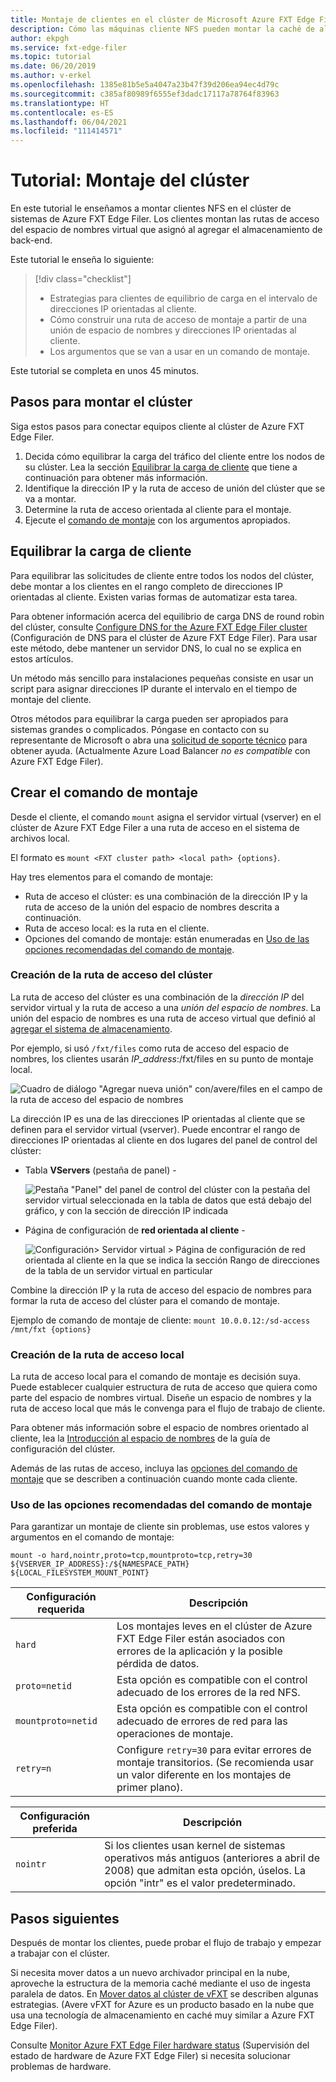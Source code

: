 ```yaml
---
title: Montaje de clientes en el clúster de Microsoft Azure FXT Edge Filer
description: Cómo las máquinas cliente NFS pueden montar la caché de almacenamiento híbrido de Azure FXT Edge Filer
author: ekpgh
ms.service: fxt-edge-filer
ms.topic: tutorial
ms.date: 06/20/2019
ms.author: v-erkel
ms.openlocfilehash: 1385e81b5e5a4047a23b47f39d206ea94ec4d79c
ms.sourcegitcommit: c385af80989f6555ef3dadc17117a78764f83963
ms.translationtype: HT
ms.contentlocale: es-ES
ms.lasthandoff: 06/04/2021
ms.locfileid: "111414571"
---
```

# <a name="tutorial-mount-the-cluster"></a>Tutorial: Montaje del clúster

En este tutorial le enseñamos a montar clientes NFS en el clúster de sistemas de Azure FXT Edge Filer. Los clientes montan las rutas de acceso del espacio de nombres virtual que asignó al agregar el almacenamiento de back-end.

Este tutorial le enseña lo siguiente:

> [!div class="checklist"]
>
> * Estrategias para clientes de equilibrio de carga en el intervalo de direcciones IP orientadas al cliente.
> * Cómo construir una ruta de acceso de montaje a partir de una unión de espacio de nombres y direcciones IP orientadas al cliente.
> * Los argumentos que se van a usar en un comando de montaje.

Este tutorial se completa en unos 45 minutos.

## <a name="steps-to-mount-the-cluster"></a>Pasos para montar el clúster

Siga estos pasos para conectar equipos cliente al clúster de Azure FXT Edge Filer.

1. Decida cómo equilibrar la carga del tráfico del cliente entre los nodos de su clúster. Lea la sección [Equilibrar la carga de cliente](#balance-client-load) que tiene a continuación para obtener más información.
1. Identifique la dirección IP y la ruta de acceso de unión del clúster que se va a montar.
1. Determine la ruta de acceso orientada al cliente para el montaje.
1. Ejecute el [comando de montaje](#use-recommended-mount-command-options) con los argumentos apropiados.

## <a name="balance-client-load"></a>Equilibrar la carga de cliente

Para equilibrar las solicitudes de cliente entre todos los nodos del clúster, debe montar a los clientes en el rango completo de direcciones IP orientadas al cliente. Existen varias formas de automatizar esta tarea.

Para obtener información acerca del equilibrio de carga DNS de round robin del clúster, consulte [Configure DNS for the Azure FXT Edge Filer cluster](configure-network.md#configure-dns-for-load-balancing) (Configuración de DNS para el clúster de Azure FXT Edge Filer). Para usar este método, debe mantener un servidor DNS, lo cual no se explica en estos artículos.

Un método más sencillo para instalaciones pequeñas consiste en usar un script para asignar direcciones IP durante el intervalo en el tiempo de montaje del cliente.

Otros métodos para equilibrar la carga pueden ser apropiados para sistemas grandes o complicados. Póngase en contacto con su representante de Microsoft o abra una [solicitud de soporte técnico](support-ticket.md) para obtener ayuda. (Actualmente Azure Load Balancer *no es compatible* con Azure FXT Edge Filer).

## <a name="create-the-mount-command"></a>Crear el comando de montaje

Desde el cliente, el comando ``mount`` asigna el servidor virtual (vserver) en el clúster de Azure FXT Edge Filer a una ruta de acceso en el sistema de archivos local.

El formato es ``mount <FXT cluster path> <local path> {options}``.

Hay tres elementos para el comando de montaje:

* Ruta de acceso el clúster: es una combinación de la dirección IP y la ruta de acceso de la unión del espacio de nombres descrita a continuación.
* Ruta de acceso local: es la ruta en el cliente.
* Opciones del comando de montaje: están enumeradas en [Uso de las opciones recomendadas del comando de montaje](#use-recommended-mount-command-options).

### <a name="create-the-cluster-path"></a>Creación de la ruta de acceso del clúster

La ruta de acceso del clúster es una combinación de la *dirección IP* del servidor virtual y la ruta de acceso a una *unión del espacio de nombres*. La unión del espacio de nombres es una ruta de acceso virtual que definió al [agregar el sistema de almacenamiento](add-storage.md#create-a-junction).

Por ejemplo, si usó ``/fxt/files`` como ruta de acceso del espacio de nombres, los clientes usarán *IP_address*:/fxt/files en su punto de montaje local.

![Cuadro de diálogo "Agregar nueva unión" con/avere/files en el campo de la ruta de acceso del espacio de nombres](media/fxt-mount/fxt-junction-example.png)

La dirección IP es una de las direcciones IP orientadas al cliente que se definen para el servidor virtual (vserver). Puede encontrar el rango de direcciones IP orientadas al cliente en dos lugares del panel de control del clúster:

* Tabla **VServers** (pestaña de panel) -

  ![Pestaña "Panel" del panel de control del clúster con la pestaña del servidor virtual seleccionada en la tabla de datos que está debajo del gráfico, y con la sección de dirección IP indicada](media/fxt-mount/fxt-ip-addresses-dashboard.png)

* Página de configuración de **red orientada al cliente** -

  ![Configuración> Servidor virtual > Página de configuración de red orientada al cliente en la que se indica la sección Rango de direcciones de la tabla de un servidor virtual en particular](media/fxt-mount/fxt-ip-addresses-settings.png)

Combine la dirección IP y la ruta de acceso del espacio de nombres para formar la ruta de acceso del clúster para el comando de montaje.

Ejemplo de comando de montaje de cliente: ``mount 10.0.0.12:/sd-access /mnt/fxt {options}``

### <a name="create-the-local-path"></a>Creación de la ruta de acceso local

La ruta de acceso local para el comando de montaje es decisión suya. Puede establecer cualquier estructura de ruta de acceso que quiera como parte del espacio de nombres virtual. Diseñe un espacio de nombres y la ruta de acceso local que más le convenga para el flujo de trabajo de cliente.

Para obtener más información sobre el espacio de nombres orientado al cliente, lea la [Introducción al espacio de nombres](https://azure.github.io/Avere/legacy/ops_guide/4_7/html/gns_overview.html) de la guía de configuración del clúster.

Además de las rutas de acceso, incluya las [opciones del comando de montaje](#use-recommended-mount-command-options) que se describen a continuación cuando monte cada cliente.

### <a name="use-recommended-mount-command-options"></a>Uso de las opciones recomendadas del comando de montaje

Para garantizar un montaje de cliente sin problemas, use estos valores y argumentos en el comando de montaje:

``mount -o hard,nointr,proto=tcp,mountproto=tcp,retry=30 ${VSERVER_IP_ADDRESS}:/${NAMESPACE_PATH} ${LOCAL_FILESYSTEM_MOUNT_POINT}``

| Configuración requerida | Descripción |
--- | ---
``hard`` | Los montajes leves en el clúster de Azure FXT Edge Filer están asociados con errores de la aplicación y la posible pérdida de datos.
``proto=netid`` | Esta opción es compatible con el control adecuado de los errores de la red NFS.
``mountproto=netid`` | Esta opción es compatible con el control adecuado de errores de red para las operaciones de montaje.
``retry=n`` | Configure ``retry=30`` para evitar errores de montaje transitorios. (Se recomienda usar un valor diferente en los montajes de primer plano).

| Configuración preferida  | Descripción |
--- | ---
``nointr``            | Si los clientes usan kernel de sistemas operativos más antiguos (anteriores a abril de 2008) que admitan esta opción, úselos. La opción "intr" es el valor predeterminado.

## <a name="next-steps"></a>Pasos siguientes

Después de montar los clientes, puede probar el flujo de trabajo y empezar a trabajar con el clúster.

Si necesita mover datos a un nuevo archivador principal en la nube, aproveche la estructura de la memoria caché mediante el uso de ingesta paralela de datos. En [Mover datos al clúster de vFXT](../avere-vfxt/avere-vfxt-data-ingest.md) se describen algunas estrategias. (Avere vFXT for Azure es un producto basado en la nube que usa una tecnología de almacenamiento en caché muy similar a Azure FXT Edge Filer).

Consulte [Monitor Azure FXT Edge Filer hardware status](monitor.md) (Supervisión del estado de hardware de Azure FXT Edge Filer) si necesita solucionar problemas de hardware.